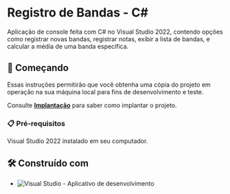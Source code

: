 # Registro de Bandas - C#

Aplicação de console feita com C# no Visual Studio 2022, contendo opções como registrar novas bandas, registrar notas, exibir a lista de bandas, e calcular a média de uma banda específica.

## 🚀 Começando

Essas instruções permitirão que você obtenha uma cópia do projeto em operação na sua máquina local para fins de desenvolvimento e teste.

Consulte **[Implantação](#-implanta%C3%A7%C3%A3o)** para saber como implantar o projeto.

### 📋 Pré-requisitos

Visual Studio 2022 instalado em seu computador.

## 🛠️ Construído com

* ![Visual Studio](https://img.shields.io/badge/Visual%20Studio-5C2D91.svg?style=for-the-badge&logo=visual-studio&logoColor=white) - Aplicativo de desenvolvimento
